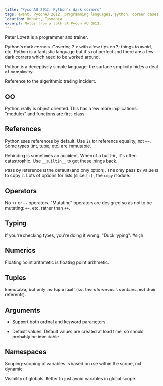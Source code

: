```yaml
---
title: "PyconAU 2012: Python's dark corners"
tags: event, PyconAU 2012, programming languages, python, corner cases
location: Hobart, Tasmania
excerpt: Notes from a talk at Pycon AU 2012.
---
```


Peter Lovett is a programmer and trainer.

Python's dark corners. Covering 2.x with a few tips on 3; things to avoid,
etc. Python is a fantastic language but it's not perfect and there are a few
dark corners which need to be worked around.

Python is a deceptively simple language: the surface simplicity hides a deal
of complexity.

Reference to the algorithmic trading incident.

OO
--

Python really is object oriented. This has a few more implications: "modules"
and functions are first-class.

References
----------

Python uses references by default. Use `is` for reference equality, not `==`.
Some types (int, tuple, etc) are immutable.

Rebinding is sometimes an accident. When of a built-in, it's often
catastrophic. Use `__builtin__` to get these things back.

Pass by reference is the default (and only option). The only pass by value is
to copy it. Lots of options for lists (slice `[:]`), the `copy` module.

Operators
---------

No `++` or `--` operators. "Mutating" operators are designed so as not to be
mutating: `+=`, etc. rather than `++`.

Typing
------

If you're checking types, you're doing it wrong. "Duck typing". #sigh

Numerics
--------

Floating point arithmetic is floating point arithmetic.

Tuples
------

Immutable, but only the tuple itself (i.e. the references it contains, not
their referents).

Arguments
---------

- Support both ordinal and keyword parameters.

- Default values. Default values are created at load time, so should probably
  be immutable.

Namespaces
----------

Scoping: scoping of variables is based on use within the scope, not dynamic.

Visibility of globals. Better to just avoid variables in global scope.

